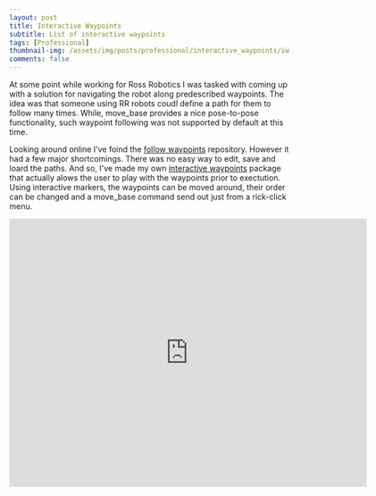 ```yaml
---
layout: post
title: Interactive Waypoints
subtitle: List of interactive waypoints
tags: [Professional]
thumbnail-img: /assets/img/posts/professional/interactive_waypoints/iw.gif
comments: false
---
```


At some point while working for Ross Robotics I was tasked with coming up with a solution for navigating the robot along predescribed waypoints. The idea was that someone using RR robots coudl define a path for them to follow many times. While, move_base provides a nice pose-to-pose functionality, such waypoint following was not supported by default at this time.

Looking around online I've foind the [follow waypoints](http://wiki.ros.org/follow_waypoints) repository. However it had a few major shortcomings. There was no easy way to edit, save and loard the paths. And so, I've made my own [interactive waypoints](https://github.com/JuliusSustarevas/interactive_waypoints) package that actually alows the user to play with the waypoints prior to exectution. Using interactive markers, the waypoints can be moved around, their order can be changed and a move_base command send out just from a rick-click menu.

<iframe width="640" height="480" src="https://www.youtube.com/embed/TEhuI_YelVc" frameborder="0" allowfullscreen></iframe>